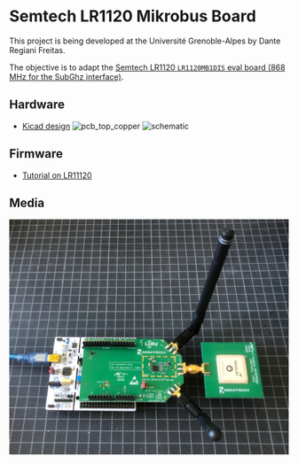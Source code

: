 # Semtech LR1120 Mikrobus Board

This project is being developed at the Université Grenoble-Alpes by Dante Regiani Freitas.

The objective is to adapt the [Semtech LR1120 `LR1120MB1DIS` eval board (868 MHz for the SubGhz interface)](https://fr.semtech.com/products/wireless-rf/lora-edge/lr1120dvk1tcks).

## Hardware
* [Kicad design](./kicad)
![pcb_top_copper](https://user-images.githubusercontent.com/51835706/230894880-bf751af6-da74-4b31-8c00-46cbe03bcfe0.PNG)
![schematic](https://user-images.githubusercontent.com/51835706/230894881-3f2df8cd-bdbe-4238-84f8-f28805b002b1.PNG)


## Firmware
* [Tutorial on LR11120](https://github.com/CampusIoT/tutorial/tree/master/lr1120)

## Media
![LR1120MB1DIS](https://raw.githubusercontent.com/CampusIoT/tutorial/master/lr1120/LR1120MB1DIS.jpg)
